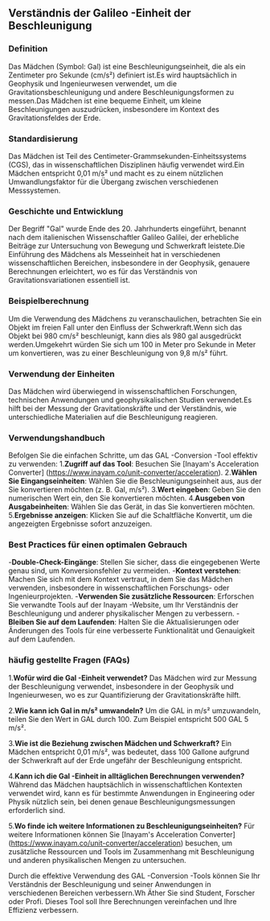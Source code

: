 ## Verständnis der Galileo -Einheit der Beschleunigung

### Definition
Das Mädchen (Symbol: Gal) ist eine Beschleunigungseinheit, die als ein Zentimeter pro Sekunde (cm/s²) definiert ist.Es wird hauptsächlich in Geophysik und Ingenieurwesen verwendet, um die Gravitationsbeschleunigung und andere Beschleunigungsformen zu messen.Das Mädchen ist eine bequeme Einheit, um kleine Beschleunigungen auszudrücken, insbesondere im Kontext des Gravitationsfeldes der Erde.

### Standardisierung
Das Mädchen ist Teil des Centimeter-Grammsekunden-Einheitssystems (CGS), das in wissenschaftlichen Disziplinen häufig verwendet wird.Ein Mädchen entspricht 0,01 m/s² und macht es zu einem nützlichen Umwandlungsfaktor für die Übergang zwischen verschiedenen Messsystemen.

### Geschichte und Entwicklung
Der Begriff "Gal" wurde Ende des 20. Jahrhunderts eingeführt, benannt nach dem italienischen Wissenschaftler Galileo Galilei, der erhebliche Beiträge zur Untersuchung von Bewegung und Schwerkraft leistete.Die Einführung des Mädchens als Messeinheit hat in verschiedenen wissenschaftlichen Bereichen, insbesondere in der Geophysik, genauere Berechnungen erleichtert, wo es für das Verständnis von Gravitationsvariationen essentiell ist.

### Beispielberechnung
Um die Verwendung des Mädchens zu veranschaulichen, betrachten Sie ein Objekt im freien Fall unter den Einfluss der Schwerkraft.Wenn sich das Objekt bei 980 cm/s² beschleunigt, kann dies als 980 gal ausgedrückt werden.Umgekehrt würden Sie sich um 100 in Meter pro Sekunde in Meter um konvertieren, was zu einer Beschleunigung von 9,8 m/s² führt.

### Verwendung der Einheiten
Das Mädchen wird überwiegend in wissenschaftlichen Forschungen, technischen Anwendungen und geophysikalischen Studien verwendet.Es hilft bei der Messung der Gravitationskräfte und der Verständnis, wie unterschiedliche Materialien auf die Beschleunigung reagieren.

### Verwendungshandbuch
Befolgen Sie die einfachen Schritte, um das GAL -Conversion -Tool effektiv zu verwenden:
1.**Zugriff auf das Tool**: Besuchen Sie [Inayam's Acceleration Converter] (https://www.inayam.co/unit-converter/acceleration).
2.**Wählen Sie Eingangseinheiten**: Wählen Sie die Beschleunigungseinheit aus, aus der Sie konvertieren möchten (z. B. Gal, m/s²).
3.**Wert eingeben**: Geben Sie den numerischen Wert ein, den Sie konvertieren möchten.
4.**Ausgeben von Ausgabeinheiten**: Wählen Sie das Gerät, in das Sie konvertieren möchten.
5.**Ergebnisse anzeigen**: Klicken Sie auf die Schaltfläche Konvertit, um die angezeigten Ergebnisse sofort anzuzeigen.

### Best Practices für einen optimalen Gebrauch
-**Double-Check-Eingänge**: Stellen Sie sicher, dass die eingegebenen Werte genau sind, um Konversionsfehler zu vermeiden.
-**Kontext verstehen**: Machen Sie sich mit dem Kontext vertraut, in dem Sie das Mädchen verwenden, insbesondere in wissenschaftlichen Forschungs- oder Ingenieurprojekten.
-**Verwenden Sie zusätzliche Ressourcen**: Erforschen Sie verwandte Tools auf der Inayam -Website, um Ihr Verständnis der Beschleunigung und anderer physikalischer Mengen zu verbessern.
-**Bleiben Sie auf dem Laufenden**: Halten Sie die Aktualisierungen oder Änderungen des Tools für eine verbesserte Funktionalität und Genauigkeit auf dem Laufenden.

### häufig gestellte Fragen (FAQs)

1.**Wofür wird die Gal -Einheit verwendet?**
Das Mädchen wird zur Messung der Beschleunigung verwendet, insbesondere in der Geophysik und Ingenieurwesen, wo es zur Quantifizierung der Gravitationskräfte hilft.

2.**Wie kann ich Gal in m/s² umwandeln?**
Um die GAL in m/s² umzuwandeln, teilen Sie den Wert in GAL durch 100. Zum Beispiel entspricht 500 GAL 5 m/s².

3.**Wie ist die Beziehung zwischen Mädchen und Schwerkraft?**
Ein Mädchen entspricht 0,01 m/s², was bedeutet, dass 100 Gallone aufgrund der Schwerkraft auf der Erde ungefähr der Beschleunigung entspricht.

4.**Kann ich die Gal -Einheit in alltäglichen Berechnungen verwenden?**
Während das Mädchen hauptsächlich in wissenschaftlichen Kontexten verwendet wird, kann es für bestimmte Anwendungen in Engineering oder Physik nützlich sein, bei denen genaue Beschleunigungsmessungen erforderlich sind.

5.**Wo finde ich weitere Informationen zu Beschleunigungseinheiten?**
Für weitere Informationen können Sie [Inayam's Acceleration Converter] (https://www.inayam.co/unit-converter/acceleration) besuchen, um zusätzliche Ressourcen und Tools im Zusammenhang mit Beschleunigung und anderen physikalischen Mengen zu untersuchen.

Durch die effektive Verwendung des GAL -Conversion -Tools können Sie Ihr Verständnis der Beschleunigung und seiner Anwendungen in verschiedenen Bereichen verbessern.Wh Äther Sie sind Student, Forscher oder Profi. Dieses Tool soll Ihre Berechnungen vereinfachen und Ihre Effizienz verbessern.